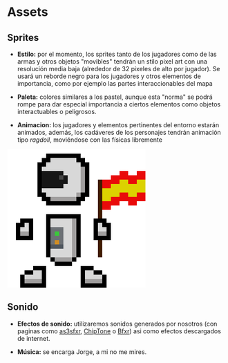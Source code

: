 # Assets

## Sprites

* **Estilo:** por el momento, los sprites tanto de los jugadores como de las armas y otros objetos "movibles" tendrán un stilo pixel art con una resolución media baja (alrededor de 32 pixeles de alto por jugador). Se usará un reborde negro para los jugadores y otros elementos de importancia, como por ejemplo las partes interaccionables del mapa

* **Paleta:** colores similares a los pastel, aunque esta "norma" se podrá rompe para dar especial importancia a ciertos elementos como objetos interactuables o peligrosos.

* **Animacion:** los jugadores y elementos pertinentes del entorno estarán animados, además, los cadáveres de los personajes tendrán animación tipo _ragdoll_, moviéndose con las físicas libremente

	
![Sprite del jugador](assets/web/spriteJugador.gif "Sprite del jugador")
	
	
## Sonido

* **Efectos de sonido:** utilizaremos sonidos generados por nosotros (con paginas como [as3sfxr], [ChipTone] o [Bfxr]) asi como efectos descargados de internet.

* **Música:** se encarga Jorge, a mi no me mires.

[as3sfxr]: http://www.superflashbros.net/as3sfxr/
[ChipTone]: https://sfbgames.com/chiptone/
[Bfxr]: https://www.bfxr.net/